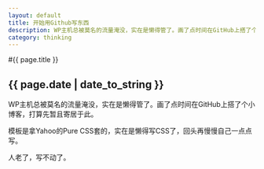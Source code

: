 ```yaml
---
layout: default
title: 开始用Github写东西
description: WP主机总被莫名的流量淹没，实在是懒得管了。画了点时间在GitHub上搭了个小博客，打算先暂且寄居于此。
category: thinking
---
```


#{{ page.title }}
## {{ page.date | date_to_string }}

WP主机总被莫名的流量淹没，实在是懒得管了。画了点时间在GitHub上搭了个小博客，打算先暂且寄居于此。

模板是拿Yahoo的Pure CSS套的，实在是懒得写CSS了，回头再慢慢自己一点点写。

人老了，写不动了。